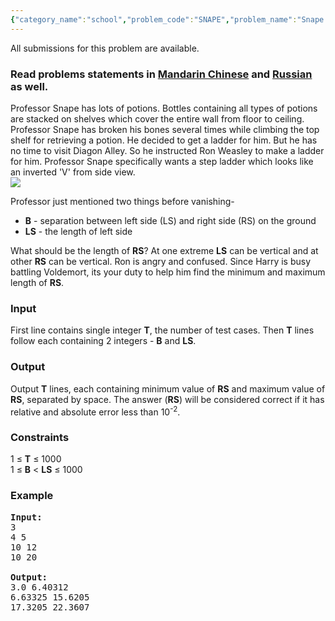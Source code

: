 ```yaml
---
{"category_name":"school","problem_code":"SNAPE","problem_name":"Snape and Ladder","languages_supported":{"0":"ADA","1":"ASM","2":"BASH","3":"BF","4":"C","5":"C99 strict","6":"CAML","7":"CLOJ","8":"CLPS","9":"CPP 4.3.2","10":"CPP 4.9.2","11":"CPP14","12":"CS2","13":"D","14":"ERL","15":"FORT","16":"FS","17":"GO","18":"HASK","19":"ICK","20":"ICON","21":"JAVA","22":"JS","23":"LISP clisp","24":"LISP sbcl","25":"LUA","26":"NEM","27":"NICE","28":"NODEJS","29":"PAS fpc","30":"PAS gpc","31":"PERL","32":"PERL6","33":"PHP","34":"PIKE","35":"PRLG","36":"PYTH","37":"PYTH 3.4","38":"RUBY","39":"SCALA","40":"SCM guile","41":"SCM qobi","42":"ST","43":"TCL","44":"TEXT","45":"WSPC"},"max_timelimit":1,"source_sizelimit":50000,"problem_author":"vinayak garg","problem_tester":"gerald","date_added":"24-01-2013","tags":{"0":"cakewalk","1":"cook45","2":"geometry","3":"implementation","4":"vinayak"},"editorial_url":"http://discuss.codechef.com/problems/SNAPE","time":{"view_start_date":1398018600,"submit_start_date":1398018600,"visible_start_date":1398018600,"end_date":1735669800},"layout":"problem"}
---
```

<span class="solution-visible-txt">All submissions for this problem are available.</span><h3> Read problems statements in <a target="_blank" href="http://www.codechef.com/download/translated/COOK45/mandarin/SNAPE.pdf">Mandarin Chinese</a> and <a target="_blank" href="http://www.codechef.com/download/translated/COOK45/russian/SNAPE.pdf">Russian</a> as well.</h3>
<p>

<p>Professor Snape has lots of potions. Bottles containing all types of potions are stacked on shelves which cover the entire wall from floor to ceiling. Professor Snape has broken his bones several times while climbing the top shelf for retrieving a potion. He decided to get a ladder for him. But he has no time to visit Diagon Alley. So he instructed Ron Weasley to make a ladder for him. Professor Snape specifically wants a step ladder which looks like an inverted 'V' from side view.<br/><img src="http://www.codechef.com/download/XxAtE7i.png"/></p>
<p>Professor just mentioned two things before vanishing-
<ul><li><b>B</b> - separation between left side (LS) and right side (RS) on the ground</li>
<li><b>LS</b> - the length of left side</li></ul></p>
<p>What should be the length of <b>RS</b>? At one extreme <b>LS</b> can be vertical and at other <b>RS</b> can be vertical. Ron is angry and confused. Since Harry is busy battling Voldemort, its your duty to help him find the minimum and maximum length of <b>RS</b>.</p>

<h3>Input</h3>
<p>First line contains single integer <b>T</b>, the number of test cases. Then <b>T</b> lines follow each containing 2 integers - <b>B</b> and <b>LS</b>.</p>

<h3>Output</h3>
<p>Output <b>T</b> lines, each containing minimum value of <b>RS</b> and maximum value of <b>RS</b>, separated by space. The answer (<b>RS</b>) will be considered correct if it has relative and absolute error less than 10<sup>-2</sup>.</p>

<h3>Constraints</h3>
<p>1 ≤ <b>T</b> ≤ 1000<br/>1 ≤ <b>B</b> &lt; <b>LS</b> ≤ 1000</p> 

<h3>Example</h3>

<pre>
<b>Input:</b>
3
4 5
10 12
10 20

<b>Output:</b>
3.0 6.40312
6.63325 15.6205
17.3205 22.3607
</pre>